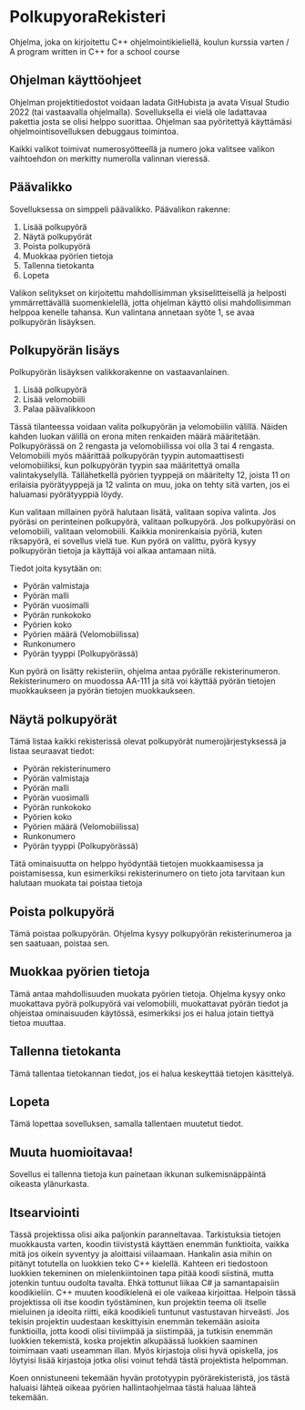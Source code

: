# PolkupyoraRekisteri
Ohjelma, joka on kirjoitettu C++ ohjelmointikieliellä, koulun kurssia varten / A program written in C++ for a school course

## Ohjelman käyttöohjeet 
Ohjelman projektitiedostot voidaan ladata GitHubista ja avata Visual Studio 2022 (tai vastaavalla ohjelmalla).
Sovelluksella ei vielä ole ladattavaa pakettia josta se olisi helppo suorittaa. Ohjelman saa pyöritettyä käyttämäsi
ohjelmointisovelluksen debuggaus toimintoa. 

Kaikki valikot toimivat numerosyötteellä ja numero joka valitsee valikon vaihtoehdon on merkitty numerolla valinnan vieressä.

## Päävalikko

Sovelluksessa on simppeli päävalikko.
Päävalikon rakenne:

1. Lisää polkupyörä
2. Näytä polkupyörät
3. Poista polkupyörä
4. Muokkaa pyörien tietoja
5. Tallenna tietokanta
0. Lopeta

Valikon selitykset on kirjoitettu mahdollisimman yksiselitteisellä ja helposti ymmärrettävällä suomenkielellä, jotta
ohjelman käyttö olisi mahdollisimman helppoa kenelle tahansa. Kun valintana annetaan syöte 1, se avaa polkupyörän lisäyksen.

## Polkupyörän lisäys
Polkupyörän lisäyksen valikkorakenne on vastaavanlainen.

1. Lisää polkupyörä
2. Lisää velomobiili
0. Palaa päävalikkoon

Tässä tilanteessa voidaan valita polkupyörän ja velomobiilin välillä. Näiden kahden luokan välillä on erona miten renkaiden määrä
määritetään. Polkupyörässä on 2 rengasta ja velomobiilissa voi olla 3 tai 4 rengasta. Velomobiili myös määrittää polkupyörän tyypin
automaattisesti velomobiiliksi, kun polkupyörän tyypin saa määritettyä omalla valintakyselyllä. Tällähetkellä pyörien tyyppejä on määritelty 12,
joista 11 on erilaisia pyörätyyppejä ja 12 valinta on muu, joka on tehty sitä varten, jos ei haluamasi pyörätyyppiä löydy.

Kun valitaan millainen pyörä halutaan lisätä, valitaan sopiva valinta. Jos pyöräsi on perinteinen polkupyörä, valitaan polkupyörä.
Jos polkupyöräsi on velomobiili, valitaan velomobiili. Kaikkia monirenkaisia pyöriä, kuten riksapyörä, ei sovellus vielä tue.
Kun pyörä on valittu, pyörä kysyy polkupyörän tietoja ja käyttäjä voi alkaa antamaan niitä.

Tiedot joita kysytään on:

- Pyörän valmistaja
- Pyörän malli
- Pyörän vuosimalli
- Pyörän runkokoko
- Pyörien koko
- Pyörien määrä (Velomobiilissa)
- Runkonumero
- Pyörän tyyppi (Polkupyörässä)

Kun pyörä on lisätty rekisteriin, ohjelma antaa pyörälle rekisterinumeron. Rekisterinumero on muodossa AA-111 ja sitä voi käyttää pyörän tietojen muokkaukseen
ja pyörän tietojen muokkaukseen. 

## Näytä polkupyörät

Tämä listaa kaikki rekisterissä olevat polkupyörät numerojärjestyksessä ja listaa seuraavat tiedot:

- Pyörän rekisterinumero
- Pyörän valmistaja
- Pyörän malli
- Pyörän vuosimalli
- Pyörän runkokoko
- Pyörien koko
- Pyörien määrä (Velomobiilissa)
- Runkonumero
- Pyörän tyyppi (Polkupyörässä)

Tätä ominaisuutta on helppo hyödyntää tietojen muokkaamisessa ja poistamisessa, kun esimerkiksi rekisterinumero on tieto jota tarvitaan kun halutaan muokata tai poistaa tietoja

## Poista polkupyörä

Tämä poistaa polkupyörän. Ohjelma kysyy polkupyörän rekisterinumeroa ja sen saatuaan, poistaa sen.

## Muokkaa pyörien tietoja

Tämä antaa mahdollisuuden muokata pyörien tietoja. Ohjelma kysyy onko muokattava pyörä polkupyörä vai velomobiili, muokattavat pyörän tiedot ja ohjeistaa ominaisuuden käytössä, esimerkiksi jos ei halua jotain tiettyä tietoa muuttaa.

## Tallenna tietokanta

Tämä tallentaa tietokannan tiedot, jos ei halua keskeyttää tietojen käsittelyä.

## Lopeta

Tämä lopettaa sovelluksen, samalla tallentaen muutetut tiedot. 

## Muuta huomioitavaa!

Sovellus ei tallenna tietoja kun painetaan ikkunan sulkemisnäppäintä oikeasta ylänurkasta.

## Itsearviointi

Tässä projektissa olisi aika paljonkin paranneltavaa. Tarkistuksia tietojen muokkausta varten, koodin tiivistystä käyttäen enemmän funktioita, vaikka mitä jos oikein syventyy ja aloittaisi viilaamaan.
Hankalin asia mihin on pitänyt totutella on luokkien teko C++ kielellä. Kahteen eri tiedostoon luokkien tekeminen on mielenkiintoinen tapa pitää koodi siistinä, mutta jotenkin tuntuu oudolta tavalta.
Ehkä tottunut liikaa C# ja samantapaisiin koodikieliin. C++ muuten koodikielenä ei ole vaikeaa kirjoittaa. Helpoin tässä projektissa oli itse koodin työstäminen, kun projektin teema oli itselle mieluinen ja
ideoita riitti, eikä koodikieli tuntunut vastustavan hirveästi. Jos tekisin projektin uudestaan keskittyisin enemmän tekemään asioita funktioilla, jotta koodi olisi tiiviimpää ja siistimpää, ja tutkisin enemmän luokkien
tekemistä, koska projektin alkupäässä luokkien saaminen toimimaan vaati useamman illan. Myös kirjastoja olisi hyvä opiskella, jos löytyisi lisää kirjastoja jotka olisi voinut tehdä tästä projektista helpomman. 

Koen onnistuneeni tekemään hyvän prototyypin pyörärekisteristä, jos tästä haluaisi lähteä oikeaa pyörien hallintaohjelmaa tästä haluaa lähteä tekemään. 
